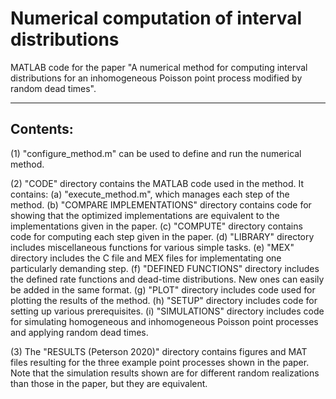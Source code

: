 # Numerical computation of interval distributions
MATLAB code for the paper "A numerical method for computing interval distributions 
for an inhomogeneous Poisson point process modified by random dead times".

------------------------------------------------------------------------------------
Contents:
------------------------------------------------------------------------------------
(1) "configure_method.m" can be used to define and run the numerical method.

(2) "CODE" directory contains the MATLAB code used in the method. It contains:
     (a) "execute_method.m", which manages each step of the method.
     (b) "COMPARE IMPLEMENTATIONS" directory contains code for showing that the 
         optimized implementations are equivalent to the implementations given in
         the paper.
     (c) "COMPUTE" directory contains code for computing each step given in the
         paper.
     (d) "LIBRARY" directory includes miscellaneous functions for various simple
         tasks.
     (e) "MEX" directory includes the C file and MEX files for implementating one
         particularly demanding step.
     (f) "DEFINED FUNCTIONS" directory includes the defined rate functions and 
         dead-time distributions. New ones can easily be added in the same format.
     (g) "PLOT" directory includes code used for plotting the results of the method.
     (h) "SETUP" directory includes code for setting up various prerequisites.
     (i) "SIMULATIONS" directory includes code for simulating homogeneous and 
         inhomogeneous Poisson point processes and applying random dead times.

(3) The "RESULTS (Peterson 2020)" directory contains figures and MAT files resulting
    for the three example point processes shown in the paper. Note that the
    simulation results shown are for different random realizations than those in the 
    paper, but they are equivalent.
